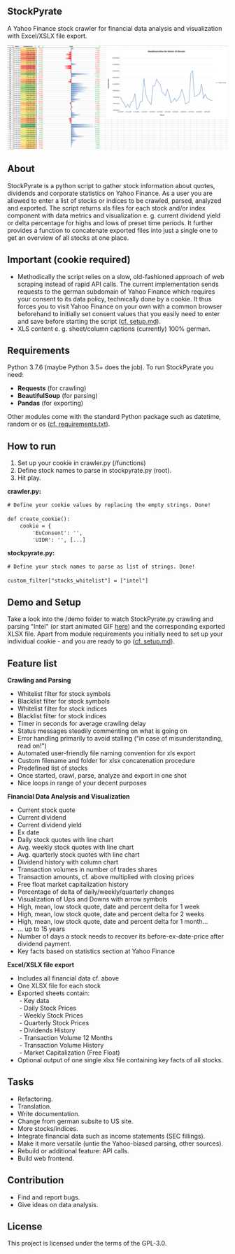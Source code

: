 ## StockPyrate
A Yahoo Finance stock crawler for financial data analysis and visualization with Excel/XSLX file export.

![StockPyrate.py](https://github.com/MarcelFrank/StockPyrate/blob/main/demo/screenshot-from-example-xlsx-02.png)

## About
StockPyrate is a python script to gather stock information about quotes, dividends and corporate statistics on Yahoo Finance. As a user you are allowed to enter a list of stocks or indices to be crawled, parsed, analyzed and exported. The script returns xls files for each stock and/or index component with data metrics and visualization e. g. current dividend yield or delta percentage for highs and lows of preset time periods. It further provides a function to concatenate exported files into just a single one to get an overview of all stocks at one place.

## Important (cookie required)
- Methodically the script relies on a slow, old-fashioned approach of web scraping instead of rapid API calls. The current implementation sends requests to the german subdomain of Yahoo Finance which requires your consent to its data policy, technically done by a cookie. It thus forces you to visit Yahoo Finance on your own with a common browser beforehand to initially set consent values that you easily need to enter and save before starting the script ([cf. setup.md](setup/setup.md)).
- XLS content e. g. sheet/column captions (currently) 100% german.

## Requirements
Python 3.7.6 (maybe Python 3.5+ does the job). To run StockPyrate you need:

- **Requests** (for crawling)
- **BeautifulSoup** (for parsing)
- **Pandas** (for exporting)

Other modules come with the standard Python package such as datetime, random or os ([cf. requirements.txt](/requirements.txt)).

## How to run
1. Set up your cookie in crawler.py (/functions)
2. Define stock names to parse in stockpyrate.py (root).
3. Hit play.

**crawler.py:**
```
# Define your cookie values by replacing the empty strings. Done!

def create_cookie():
    cookie = {
        'EuConsent': '',                       
        'UIDR': '', [...]
```

**stockpyrate.py:**
```
# Define your stock names to parse as list of strings. Done!

custom_filter["stocks_whitelist"] = ["intel"]  
```

## Demo and Setup
Take a look into the /demo folder to watch StockPyrate.py crawling and parsing "Intel" (or start animated GIF [here](demo/demo-run-just-executing-from-commandline.gif)) and the corresponding exported XLSX file. Apart from module requirements you initially need to set up your individual cookie - and you are ready to go ([cf. setup.md](setup/setup.md)).

## Feature list

**Crawling and Parsing**
- Whitelist filter for stock symbols
- Blacklist filter for stock symbols
- Whitelist filter for stock indices
- Blacklist filter for stock indices
- Timer in seconds for average crawling delay
- Status messages steadily commenting on what is going on
- Error handling primarily to avoid stalling ("in case of misunderstanding, read on!")
- Automated user-friendly file naming convention for xls export
- Custom filename and folder for xlsx concatenation procedure
- Predefined list of stocks
- Once started, crawl, parse, analyze and export in one shot
- Nice loops in range of your decent purposes

**Financial Data Analysis and Visualization**
- Current stock quote
- Current dividend
- Current dividend yield
- Ex date
- Daily stock quotes with line chart
- Avg. weekly stock quotes with line chart
- Avg. quarterly stock quotes with line chart
- Dividend history with column chart
- Transaction volumes in number of trades shares
- Transaction amounts, cf. above multiplied with closing prices
- Free float market capitalization history
- Percentage of delta of daily/weekly/quarterly changes
- Visualization of Ups and Downs with arrow symbols
- High, mean, low stock quote, date and percent delta for 1 week
- High, mean, low stock quote, date and percent delta for 2 weeks
- High, mean, low stock quote, date and percent delta for 1 month...
- ... up to 15 years
- Number of days a stock needs to recover its before-ex-date-price after dividend payment.
- Key facts based on statistics section at Yahoo Finance

**Excel/XSLX file export**
- Includes all financial data cf. above
- One XLSX file for each stock
- Exported sheets contain:
<br>&nbsp;- Key data
<br>&nbsp;- Daily Stock Prices
<br>&nbsp;- Weekly Stock Prices
<br>&nbsp;- Quarterly Stock Prices
<br>&nbsp;- Dividends History
<br>&nbsp;- Transaction Volume 12 Months
<br>&nbsp;- Transaction Volume History
<br>&nbsp;- Market Capitalization (Free Float)
- Optional output of one single xlsx file containing key facts of all stocks.

## Tasks
- Refactoring.
- Translation.
- Write documentation.
- Change from german subsite to US site.
- More stocks/indices.
- Integrate financial data such as income statements (SEC fillings).
- Make it more versatile (untie the Yahoo-biased parsing, other sources).
- Rebuild or additional feature: API calls.
- Build web frontend.

## Contribution
- Find and report bugs.
- Give ideas on data analysis.

## License

This project is licensed under the terms of the GPL-3.0.
